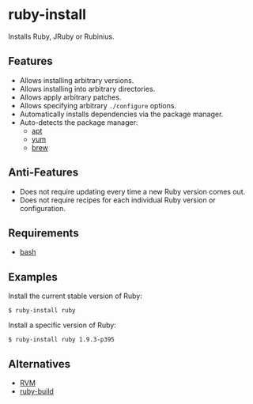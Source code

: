# ruby-install

Installs Ruby, JRuby or Rubinius.

## Features

* Allows installing arbitrary versions.
* Allows installing into arbitrary directories.
* Allows apply arbitrary patches.
* Allows specifying arbitrary `./configure` options.
* Automatically installs dependencies via the package manager.
* Auto-detects the package manager:
  * [apt]
  * [yum]
  * [brew]

## Anti-Features

* Does not require updating every time a new Ruby version comes out.
* Does not require recipes for each individual Ruby version or configuration.

## Requirements

* [bash]

## Examples

Install the current stable version of Ruby:

    $ ruby-install ruby

Install a specific version of Ruby:

    $ ruby-install ruby 1.9.3-p395

## Alternatives

* [RVM]
* [ruby-build]

[apt]: http://wiki.debian.org/Apt
[yum]: http://yum.baseurl.org/
[brew]: http://mxcl.github.com/homebrew/

[bash]: http://www.gnu.org/software/bash/

[RVM]: https://rvm.io/
[ruby-build]: https://github.com/sstephenson/ruby-build#readme
